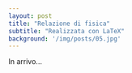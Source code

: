 ```yaml
---
layout: post
title: "Relazione di fisica"
subtitle: "Realizzata con LaTeX"
background: '/img/posts/05.jpg'
---
```


In arrivo...